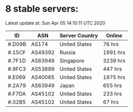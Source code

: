 # 8 stable servers:

Latest update at: Sun Apr 05 14:10:11 UTC 2020

| ID | ASN | Server Country | Online |
| -- | --- | -------------- | ------ |
| #.D09B | AS174 | United States | 76 hrs |
| #.15CF | AS49392 | Russia | 1991 hrs |
| #.7F1D | AS63949 | Singapore | 3239 hrs |
| #.9FC3 | AS53889 | United States | 447 hrs |
| #.E069 | AS40065 | United States | 1975 hrs |
| #.2A79 | AS63949 | Japan | 655 hrs |
| #.F7DA | AS45102 | United States | 233 hrs |
| #.02B5 | AS45102 | United States | 67 hrs |


